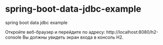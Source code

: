 # spring-boot-data-jdbc-example

spring boot data jdbc example

Откройте веб-браузер и перейдите по адресу:
http://localhost:8080/h2-console
Вы должны увидеть экран входа в консоль H2.